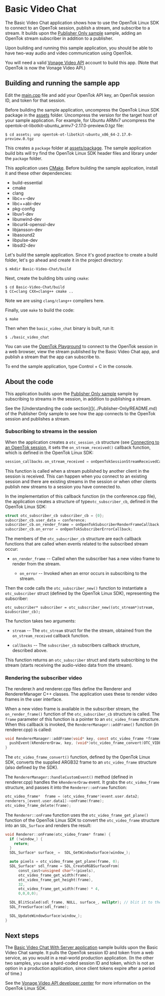 # Basic Video Chat

The Basic Video Chat application shows how to use the OpenTok Linux SDK
to connect to an OpenTok session, publish a stream, and subscribe to a stream.
It builds upon the [Publisher Only sample](../Publisher-Only) sample,
adding an OpenTok stream subscriber in addition to a publisher.

Upon building and running this sample application, you should be able to have
two-way audio and video communication using OpenTok.

You will need a valid [Vonage Video API](https://tokbox.com/developer/)
account to build this app. (Note that OpenTok is now the Vonage Video API.)

## Building and running the sample app

Edit the [main.cpp](main.cpp) file and add your OpenTok API key,
an OpenTok session ID, and token for that session.

Before building the sample application, uncompress the OpenTok Linux SDK
package in the [assets](../assets) folder. Uncompress the version for
the target host of your sample application. For example, for Ubuntu ARMv7 uncompress
the opentok-ot-libotkit-ubuntu_armv7-2.17.0-preview.0.tgz file:

```
$ cd assets; unp opentok-ot-libotkit-ubuntu_x86_64-2.17.0-preview.0.tgz
```

This creates a `package` folder at [assets/package](../assets/package). The
sample application build bits will try find the OpenTok Linux SDK header files
and library under the `package` folder.

This application uses [CMake](https://cmake.org). Before building the sample application,
install it and these other dependencies:

  - build-essential
  - cmake
  - clang
  - libc++-dev
  - libc++abi-dev
  - pkg-config
  - libuv1-dev
  - libunwind-dev
  - libcurl4-openssl-dev
  - libjansson-dev
  - libasound2
  - libpulse-dev
  - libsdl2-dev

Let's build the sample application. Since it's good practice to create a build
folder, let's go ahead and create it in the project directory:

```
$ mkdir Basic-Video-Chat/build
```

Next, create the building bits using `cmake`:

```
$ cd Basic-Video-Chat/build
$ CC=clang CXX=clang++ cmake ..
```

Note we are using `clang/clang++` compilers here.

Finally, use `make` to build the code:

```
$ make
```

Then when the `basic_video_chat` binary is built, run it:

```
$ ./basic_video_chat
```

You can use the [OpenTok Playground](https://tokbox.com/developer/tools/playground/)
to connect to the OpenTok session in a web browser, view the stream published
by the Basic Video Chat app, and publish a stream that the app can subscribe to.

To end the sample application, type Control + C in the console.

## About the code

This application builds upon the [Publisher Only sample](../Publisher-Only) sample
by subscribing to streams in the session, in addition to publishing a stream.

See the [Understanding the code section](](../Publisher-Only/README.md) of the
Publisher Only sample to see how the app connects to the OpenTok session and
publishes a stream.

### Subscribing to streams in the session

When the application creates a `otc_session_cb` structure (see
[Connecting to an OpenTok session](](../Publisher-Only/README.md#connecting-to-an-opentok-session)),
it sets the `on_stream_received()` callback function, which is defined in the
OpenTok Linux SDK:

```c
session_callbacks.on_stream_received = onOpenTokSessionStreamReceivedCallback;
```

This function is called when a stream published by another client in the session
is received. This can happen when you connect to an existing session and there are
existing streams in the session or when other clients publish new streams to a
session you have connected to.

In the implementation of this callback function (in the conference.cpp file),
the application creates a structure of type`otc_subscriber_cb`, defined in
the OpenTok Linux SDK:

```c
struct otc_subscriber_cb subscriber_cb = {0};
subscriber_cb.user_data = conference;
subscriber_cb.on_render_frame = onOpenTokSubscriberRenderFrameCallback;
subscriber_cb.on_error = onOpenTokSubscriberErrorCallback;
```

The members of the `otc_subscriber_cb` structure are each callback functions that
are called when events related to the subscribed stream occur:

* `on_render_frame` -- Called when the subscriber has a new video frame to
  render from the stream.

  * `on_error` -- Invoked when an error occurs in subscribing to the stream.

Then the code calls the `otc_subscriber_new()` function to instantiate a
`otc_subscriber` struct (defined by the OpenTok Linux SDK), representing the
subscriber:

```
otc_subscriber* subscriber = otc_subscriber_new((otc_stream*)stream, &subscriber_cb);
```

The function takes two arguments:

* `stream` -- The `otc_stream` struct for the the stream, obtained from the
  `on_stream_received` callback function.

* `callbacks` -- The `subscriber_cb` subscribers callback structure, described
  above.

This function returns an `otc_subscriber` struct and starts subscribing to the stream
(starts receiving the audio-video data from the stream).

### Rendering the subscriber video

The renderer.h and renderer.cpp files define the Renderer and RendererManager
C++ classes. The application uses these to render video frames in the user interface.

When a new video frame is available in the subscriber stream, the `on_render_frame()`
function of the `otc_subscriber_cb` structure is called. The `frame` parameter of
this function is a pointer to an `otc_video_frame` structure. When this callback
is invoked, the `RendererManager::addFrame()` function (in renderer.cpp) is
called:

```c
void RendererManager::addFrame(void* key, const otc_video_frame *frame) {
  pushEvent(kRendererDraw, key, (void*)otc_video_frame_convert(OTC_VIDEO_FRAME_FORMAT_ARGB32, frame));
}
```

The `otc_video_frame_convert()` function, defined by the OpenTok Linux SDK,
converts the supplied ARGB32 frame to an `otc_video_frame` structure (also
defined by the SDK).

The `RendererManager::handleCustomEvent()` method (defined in renderer.cpp)
handles the `kRendererDraw` event. It grabs the `otc_video_frame` structure,
and passes it into the `Renderer::onFrame` function: 

```c
otc_video_frame*  frame = (otc_video_frame*)event.user.data2;
renderers_[event.user.data1]->onFrame(frame);
otc_video_frame_delete(frame);
```

The `Renderer::onFrame` function uses the `otc_video_frame_get_plane()`
function of the OpenTok Linux SDK to convert the `otc_video_frame`
structure into an `SDL_Surface` and renders the result:

```c
void Renderer::onFrame(otc_video_frame* frame) {
  if (!window_) {
    return;
  }
  SDL_Surface* surface_ =  SDL_GetWindowSurface(window_);

  auto pixels = otc_video_frame_get_plane(frame, 0);
  SDL_Surface* sdl_frame = SDL_CreateRGBSurfaceFrom(
      const_cast<unsigned char*>(pixels),
      otc_video_frame_get_width(frame),
      otc_video_frame_get_height(frame),
      32,
      otc_video_frame_get_width(frame) * 4,
      0,0,0,0);

  SDL_BlitScaled(sdl_frame, NULL, surface_, nullptr); // blit it to the screen
  SDL_FreeSurface(sdl_frame);

  SDL_UpdateWindowSurface(window_);
}
```

## Next steps

The [Basic Video Chat With Server application](../Basic-Video_Chat-With-Server)
sample builds upon the Basic Video Chat sample. It pulls the OpenTok session ID
and token from a web service, as you would in a real-world production application.
(In the other two samples, you use a hard-coded session ID and token, which
is not an option in a production application, since client tokens expire after
a period of time.)

See the [Vonage Video API developer center](https://tokbox.com/developer/)
for more information on the OpenTok Linux SDK.
